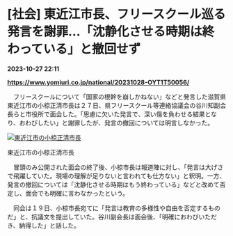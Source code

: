 # [社会] 東近江市長、フリースクール巡る発言を謝罪…「沈静化させる時期は終わっている」と撤回せず

**2023-10-27 22:11**

**https://www.yomiuri.co.jp/national/20231028-OYT1T50056/**

　フリースクールについて「国家の根幹を崩しかねない」などと発言した滋賀県東近江市の小椋正清市長は２７日、県フリースクール等連絡協議会の谷川知副会長らと市役所で面会した。「思慮に欠いた発言で、深い傷を負わせる結果となり、おわびしたい」と謝罪したが、発言の撤回については明言しなかった。

[![東近江市の小椋正清市長](https://www.yomiuri.co.jp/media/2023/10/20231028-OYT1I50028-1.jpg)](https://www.yomiuri.co.jp/pluralphoto/20231028-OYT1I50028/)

東近江市の小椋正清市長

　冒頭のみ公開された面会の終了後、小椋市長は報道陣に対し、「発言は大げさで飛躍していた。現場の理解が足りないと言われても仕方ない」と釈明。一方、発言の撤回については「沈静化させる時期はもう終わっている」などと改めて否定し、面会でも明確に言わなかったという。

　同会は１９日、小椋市長宛てに「発言は教育の多様性や自由を否定するものだ」と、抗議文を提出していた。谷川副会長は面会後、「明確におわびいただき、納得した」と話した。